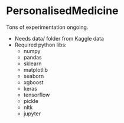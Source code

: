 # PersonalisedMedicine

Tons of experimentation ongoing.

* Needs data/ folder from Kaggle data
* Required python libs:
  * numpy
  * pandas
  * sklearn
  * matplotlib
  * seaborn
  * xgboost
  * keras
  * tensorflow
  * pickle
  * nltk
  * jupyter
